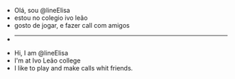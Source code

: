 - Olá, sou @lineElisa
- estou no colegio ivo leão
- gosto de jogar, e fazer call com amigos
- *************************************
- Hi, I am @lineElisa
- I'm at Ivo Leão college
- I like to play and make calls whit friends.
